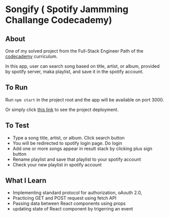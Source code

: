 # Songify ( Spotify Jammming Challange Codecademy)

## About

One of my solved project from the Full-Stack Engineer Path of the [codecademy](codecademy.com/) curriculum.

In this app, user can search song based on title, artist, or album, provided by spotify server, maka playlist, and save it in the spotify account.

## To Run

Run `npm start` in the project root and the app will be available on port 3000.

Or simply click [this link](https://rijalghodi-flashcards.netlify.app) to see the project deployment.

## To Test

- Type a song title, artist, or album. Click search button
- You will be redirected to spotify login page. Do login
- Add one or more songs appear in result stack by clicking plus sign button
- Rename playlist and save that playlist to your spotify account
- Check your new playlist in spotify account

## What I Learn

- Implementing standard protocol for authorization, oAouth 2.0,
- Practicing GET and POST request using fetch API
- Passing data between React components using props
- updating state of React component by trigerring an event
